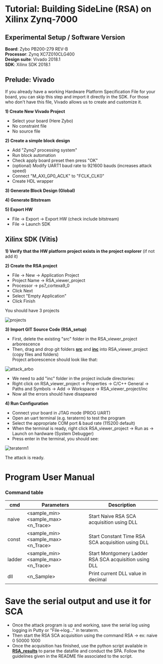 # Tutorial: Building SideLine (RSA) on Xilinx Zynq-7000

## Experimental Setup / Software Version

**Board**: Zybo PB200-279 REV-B  
**Processor**: Zynq XC7Z010CLG400  
**Design suite**: Vivado 2018.1  
**SDK**: Xilinx SDK 2018.1  

## Prelude: Vivado

If you already have a working Hardware Platform Specification File for your board, you can skip this step and import it directly in the SDK.
For those who don't have this file, Vivado allows us to create and customize it. 

**1) Create New Vivado Project**
  - Select your board (Here Zybo)
  - No constraint file
  - No source file
  
**2) Create a simple block design**
  - Add "Zynq7 processing system"
  - Run block automation
  - Check apply board preset then press "OK"
  - (optional) Modify UART1 baud rate to 921600 bauds (increases attack speed)
  - Connect "M_AXI_GP0_ACLK" to "FCLK_CLK0"
  - Create HDL wrapper
  
**3) Generate Block Design (Global)**

**4) Generate Bitstream**

**5) Export HW**
- File -> Export -> Export HW (check include bitstream)
- File -> Launch SDK

## Xilinx SDK (Vitis)

**1) Verify that the HW platform project exists in the project explorer** (if not add it)

**2) Create the RSA project**
  - File -> New -> Application Project
  - Project Name -> RSA_viewer_project
  - Processor -> ps7_cortexa9_0
  - Click Next 
  - Select "Empty Application"
  - Click Finish

You should have 3 projects

![projects](https://user-images.githubusercontent.com/67143135/91533436-294ecc80-e910-11ea-843e-fd6c00a804db.PNG)


**3) Import GIT Source Code (RSA_setup)**
  - First, delete the existing "src" folder in the RSA_viewer_project arborescence
  - Then, drag and drop git folders [**src**](https://github.com/Remote-HWA/SideLine/tree/master/attack_setup/RSA_setup/RSA_sources/src) and [**inc**](https://github.com/Remote-HWA/SideLine/tree/master/attack_setup/RSA_setup/RSA_sources/inc) into RSA_viewer_project (copy files and folders)  
 Project arborescence should look like that: 
 
 ![attack_arbo](https://user-images.githubusercontent.com/67143135/91533432-28b63600-e910-11ea-96a0-5906af471ea2.PNG)
 
 - We need to add "inc" folder in the project include directories:
 - Right click on RSA_viewer_project -> Properties -> C/C++ General -> Paths and Symbols -> Add -> Workspace -> RSA_viewer_project/inc
 - Now all the errors should have disapeared
 
**4) Run Configuration**

- Connect your board in JTAG mode (PROG UART)
- Open an uart terminal (e.g. teraterm) to test the program
- Select the appropriate COM port & baud rate (115200 default)
- When the terminal is ready, right click RSA_viewer_project -> Run as -> Launch on hardware (System Debugger)
- Press enter in the terminal, you should see:

![teraterm1](https://user-images.githubusercontent.com/67143135/91533438-294ecc80-e910-11ea-9cd5-e62caad463d8.PNG)


The attack is ready.

# Program User Manual 

### Command table
| cmd | Parameters | Description |
| --- | --- | --- |
| naive | <sample_min> <sample_max> <n_Trace> | Start Naive RSA SCA acquisition using DLL |
| const | <sample_min> <sample_max> <n_Trace> | Start Constant Time RSA SCA acquisition using DLL |
| ladder | <sample_min> <sample_max> <n_Trace> | Start Montgomery Ladder RSA SCA acquisition using DLL |
| dll | <n_Sample> | Print current DLL value in decimal |
  
# Save the serial output and use it for SCA

- Once the attack program is up and working, save the serial log using logging in Putty or "File->log..." in teraterm. 
- Then start the RSA SCA acquisition using the command RSA -> ex: naive 0 50000 1000
- Once the acquisition has finished, use the python script available in [**RSA_results**](https://github.com/Remote-HWA/SideLine/tree/master/attack_results/RSA_results) to parse the datafile and conduct the SPA. Follow the guidelines given in the README file associated to the script.







  




